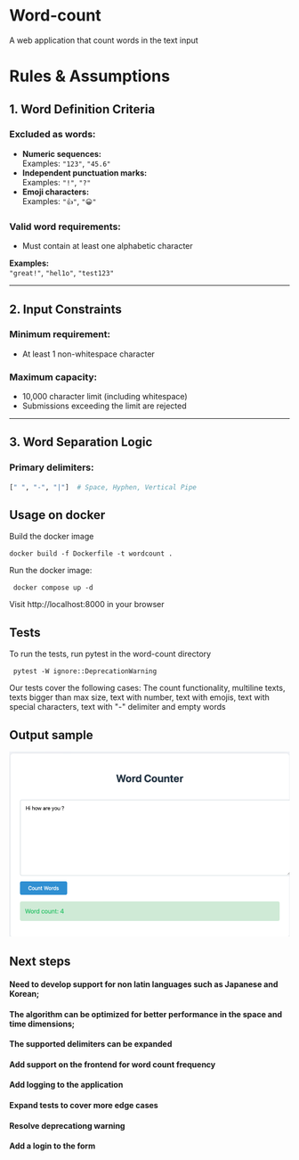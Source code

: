 # Word-count
A web application that count words in the text input

# Rules & Assumptions

## 1. Word Definition Criteria

### Excluded as words:
- **Numeric sequences:**  
  Examples: `"123"`, `"45.6"`
- **Independent punctuation marks:**  
  Examples: `"!"`, `"?"`
- **Emoji characters:**  
  Examples: `"👍"`, `"😀"`

### Valid word requirements:
- Must contain at least one alphabetic character

**Examples:**  
`"great!"`, `"hel1o"`, `"test123"`

---

## 2. Input Constraints

### Minimum requirement:
- At least 1 non-whitespace character

### Maximum capacity:
- 10,000 character limit (including whitespace)
- Submissions exceeding the limit are rejected

---

## 3. Word Separation Logic

### Primary delimiters:
```python
[" ", "-", "|"]  # Space, Hyphen, Vertical Pipe
```
## Usage on docker
Build the docker image
```
docker build -f Dockerfile -t wordcount .
```

Run the docker image:
```
 docker compose up -d
```

Visit http://localhost:8000 in your browser

## Tests

To run the tests, run pytest in the word-count directory
```
 pytest -W ignore::DeprecationWarning
```

Our tests cover the following cases:
The count functionality, multiline texts, texts bigger than max size, text with number, text with emojis, text with special characters, text with "-" delimiter and empty words


## Output sample
![alt text](image.png)

## Next steps
#### Need to develop support for non latin languages such as Japanese and Korean;
#### The algorithm can be optimized for better performance in the space and time dimensions;
#### The supported delimiters can be expanded 
#### Add support on the frontend for word count frequency
#### Add logging to the application
#### Expand tests to cover more edge cases
#### Resolve deprecationg warning
#### Add a login to the form